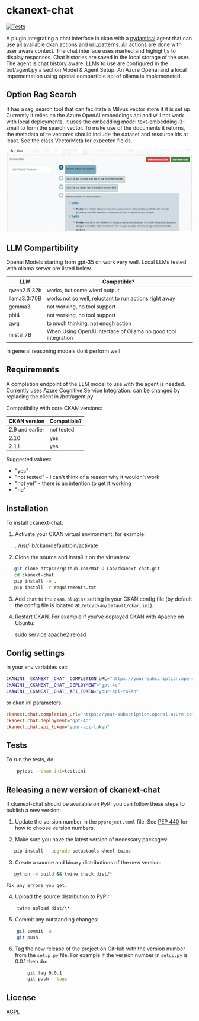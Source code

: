# ckanext-chat

[![Tests](https://github.com/Mat-O-Lab/ckanext-chat/actions/workflows/test.yml/badge.svg)](https://github.com/Mat-O-Lab/ckanext-chat/actions/workflows/test.yml)

A plugin integrating a chat interface in ckan with a [pydanticai](https://ai.pydantic.dev/) agent that can use all available ckan actions and url_patterns. All actions are done with user aware context. The chat interface uses marked and highightjs to display responses. Chat histories are saved in the local storage of the user. The agent is chat history aware. 
LLMs to use are configured in the bot/agent.py a section Model & Agent Setup. An Azure Openai and a local impementation using openai compartible api of ollama is implemeneted.


## Option Rag Search
It has a rag_search tool that can facilitate a Milvus vector store if it is set up. Currently it relies on the Azure OpenAI embeddings api and will not work with local deployments. It uses the embedding model text-embedding-3-small to form the search vector.
To make use of the documents it returns, the metadata of te vectores should include the dataset and resource ids at least. See the class VectorMeta for expected fields.

![chat example](./ckanext-chat.PNG)

## LLM Compartibility

Openai Models starting from gpt-35 on work very well. Local LLMs tested with ollama server are listed below.

| LLM    | Compatible? |
| --------------- | ----------- |
| qwen2.5:32b | works, but some wierd output |
| llama3.3:70B            | works not so well, reluctant to run actions right away         |
| gemma3            | not working, no tool support         |
| phi4            | not working, no tool support         |
| qwq            | to much thinking, not enogh action       |
| mistal:7B            | When Using OpenAI interface of Ollama no good tool integration    |


in general reasoning models dont perform well


## Requirements

A completion endpoint of the LLM model to use with the agent is needed. Currently uses Azure Cognitive Service Integration.
can be changed by replacing the client in /bot/agent.py

Compatibility with core CKAN versions:

| CKAN version    | Compatible? |
| --------------- | ----------- |
| 2.9 and earlier | not tested  |
| 2.10            | yes         |
| 2.11            | yes         |

Suggested values:

- "yes"
- "not tested" - I can't think of a reason why it wouldn't work
- "not yet" - there is an intention to get it working
- "no"

## Installation

To install ckanext-chat:

1. Activate your CKAN virtual environment, for example:

   . /usr/lib/ckan/default/bin/activate

2. Clone the source and install it on the virtualenv

```bash
   git clone https://github.com/Mat-O-Lab/ckanext-chat.git
   cd ckanext-chat
   pip install -e .
   pip install -r requirements.txt
```

3. Add `chat` to the `ckan.plugins` setting in your CKAN
   config file (by default the config file is located at
   `/etc/ckan/default/ckan.ini`).

4. Restart CKAN. For example if you've deployed CKAN with Apache on Ubuntu:

   sudo service apache2 reload

## Config settings

In your env variables set:

```bash
CKANINI__CKANEXT__CHAT__COMPLETION_URL="https://your-subscription.openai.azure.com/"
CKANINI__CKANEXT__CHAT__DEPLOYMENT="gpt-4o"
CKANINI__CKANEXT__CHAT__API_TOKEN="your-api-token"
```

or ckan.ini parameters.

```ini
ckanext.chat.completion_url="https://your-subscription.openai.azure.com/"
ckanext.chat.deployment="gpt-4o"
ckanext.chat.api_token="your-api-token"
```

## Tests

To run the tests, do:

```bash
    pytest --ckan-ini=test.ini
```

## Releasing a new version of ckanext-chat

If ckanext-chat should be available on PyPI you can follow these steps to publish a new version:

1.  Update the version number in the `pyproject.toml` file. See [PEP 440](http://legacy.python.org/dev/peps/pep-0440/#public-version-identifiers) for how to choose version numbers.

2.  Make sure you have the latest version of necessary packages:

```bash
   pip install --upgrade setuptools wheel twine
```

3.  Create a source and binary distributions of the new version:

```bash
   python -m build && twine check dist/*
```

    Fix any errors you get.

4.  Upload the source distribution to PyPI:

```bash
    twine upload dist/\*
```

5.  Commit any outstanding changes:

```bash
    git commit -a
    git push
```

6.  Tag the new release of the project on GitHub with the version number from
    the `setup.py` file. For example if the version number in `setup.py` is
    0.0.1 then do:

```bash
        git tag 0.0.1
        git push --tags
```

## License

[AGPL](https://www.gnu.org/licenses/agpl-3.0.en.html)
